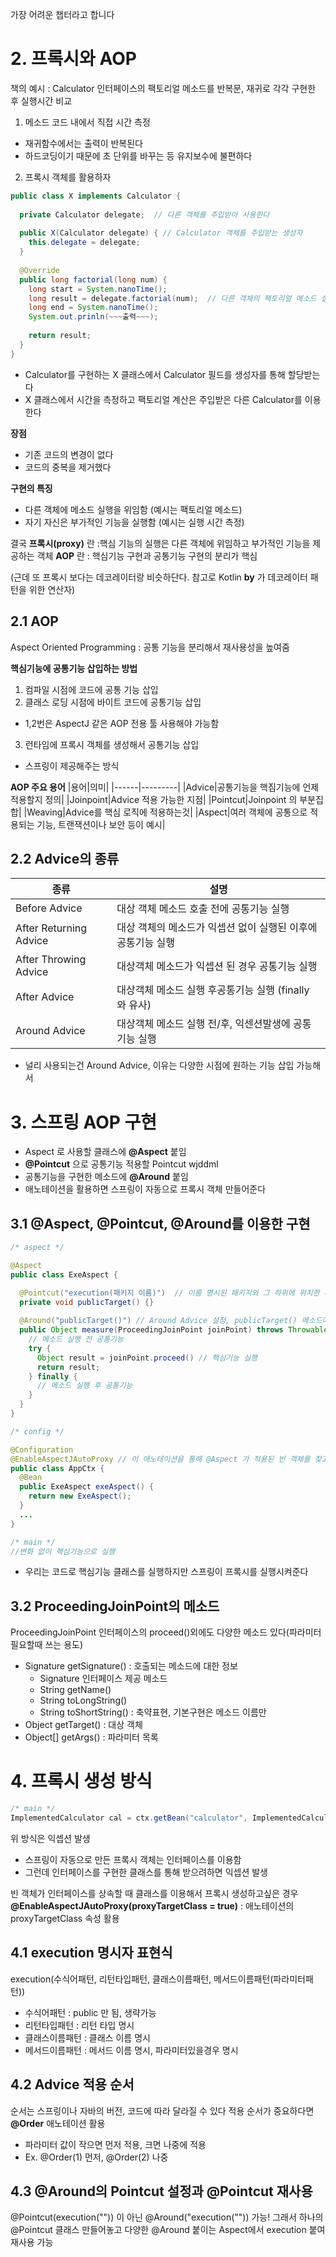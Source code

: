 가장 어려운 챕터라고 합니다

# 2. 프록시와 AOP

책의 예시 : Calculator 인터페이스의 팩토리얼 메소드를 반복문, 재귀로 각각 구현한 후 실행시간 비교
1. 메소드 코드 내에서 직접 시간 측정 
  - 재귀함수에서는 출력이 반복된다
  - 하드코딩이기 때문에 초 단위를 바꾸는 등 유지보수에 불편하다
2. 프록시 객체를 활용하자

```java
public class X implements Calculator {
  
  private Calculator delegate;  // 다른 객체를 주입받아 사용한다
  
  public X(Calculator delegate) { // Calculator 객체를 주입받는 생성자
    this.delegate = delegate;
  }
  
  @Override
  public long factorial(long num) {
    long start = System.nanoTime();
    long result = delegate.factorial(num);  // 다른 객체의 팩토리얼 메소드 실행
    long end = System.nanoTime();
    System.out.prinln(~~~출력~~~);
    
    return result;
  }
}
```
  - Calculator를 구현하는 X 클래스에서 Calculator 필드를 생성자를 통해 할당받는다
  - X 클래스에서 시간을 측정하고 팩토리얼 계산은 주입받은 다른 Calculator를 이용한다
  
  **장점**
  - 기존 코드의 변경이 없다
  - 코드의 중복을 제거했다
  
  **구현의 특징**
  - 다른 객체에 메소드 실행을 위임함 (예시는 팩토리얼 메소드)
  - 자기 자신은 부가적인 기능을 실행함 (예시는 실행 시간 측정)
  
  결국 **프록시(proxy)** 란 :핵심 기능의 실행은 다른 객체에 위임하고 부가적인 기능을 제공하는 객체 
  **AOP** 란 : 핵심기능 구현과 공통기능 구현의 분리가 핵심 
  
  (근데 또 프록시 보다는 데코레이터랑 비슷하단다. 참고로 Kotlin **by** 가 데코레이터 패턴을 위한 연산자)
  
  ## 2.1 AOP
  Aspect Oriented Programming : 공통 기능을 분리해서 재사용성을 높여줌
  
  **핵심기능에 공통기능 삽입하는 방법**
  1. 컴파일 시점에 코드에 공통 기능 삽입
  2. 클래스 로딩 시점에 바이트 코드에 공통기능 삽입
  - 1,2번은 AspectJ 같은 AOP 전용 툴 사용해야 가능함
  3. 런타임에 프록시 객체를 생성해서 공통기능 삽입
  - 스프링이 제공해주는 방식
  
  **AOP 주요 용어**
  |용어|의미|
|------|---------|
|Advice|공통기능을 핵짐기능에 언제 적용할지 정의|
|Joinpoint|Advice 적용 가능한 지점|
|Pointcut|Joinpoint 의 부분집합|
|Weaving|Advice를 핵심 로직에 적용하는것| 
|Aspect|여러 객체에 공통으로 적용되는 기능, 트랜잭션이나 보안 등이 예시|

## 2.2 Advice의 종류
  |종류|설명|
|------|---------|
|Before Advice|대상 객체 메소드 호출 전에 공통기능 실행|
|After Returning Advice|대상 객체의 메소드가 익셉션 없이 실행된 이후에 공통기능 실행|
|After Throwing Advice|대상객체 메소드가 익셉션 된 경우 공통기능 실행|
|After Advice|대상객체 메소드 실행 후공통기능 실행 (finally 와 유사)| 
|Around Advice|대상객체 메소드 실행 전/후, 익센션발생에 공통기능 실행|

- 널리 사용되는건 Around Advice, 이유는 다양한 시점에 원하는 기능 삽입 가능해서

# 3. 스프링 AOP 구현

- Aspect 로 사용할 클래스에 **@Aspect** 붙임
- **@Pointcut** 으로 공통기능 적용할 Pointcut wjddml
- 공통기능을 구현한 메소드에 **@Around** 붙임
- 애노테이션을 활용하면 스프링이 자동으로 프록시 객체 만들어준다

## 3.1 @Aspect, @Pointcut, @Around를 이용한 구현
```java
/* aspect */

@Aspect
public class ExeAspect {

  @Pointcut("execution(패키지 이름)")  // 이름 명시된 패키지와 그 하위에 위치한 타입의 Public 메소드를 Pointcut 으로 설정
  private void publicTarget() {}
  
  @Around("publicTarget()") // Around Advice 설정, publicTarget() 메소드에 정의한 Pointcut에 공통기능 적용
  public Object measure(ProceedingJoinPoint joinPoint) throws Throwable {
    // 메소드 실행 전 공통기능
    try {
      Object result = joinPoint.proceed() // 핵심기능 실행
      return result;
    } finally {
      // 메소드 실행 후 공통기능
    }
  }
}
```
```java
/* config */

@Configuration
@EnableAspectJAutoProxy // 이 애노테이션을 통해 @Aspect 가 적용된 빈 객체를 찾고 @Pointcut, @Around 설정 적용
public class AppCtx {
  @Bean
  public ExeAspect exeAspect() {
    return new ExeAspect();
  }
  ...
}
```
```java
/* main */
//변화 없이 핵심기능으로 실행
```
- 우리는 코드로 핵심기능 클래스를 실행하지만 스프링이 프록시를 실행시켜준다

## 3.2 ProceedingJoinPoint의 메소드
ProceedingJoinPoint 인터페이스의 proceed()외에도 다양한 메소드 있다(파라미터 필요할때 쓰는 용도)
- Signature getSignature() : 호출되는 메소드에 대한 정보
  - Signature 인터페이스 제공 메소드
  - String getName()
  - String toLongString()
  - String toShortString() : 축약표현, 기본구현은 메소드 이름만 
- Object getTarget() : 대상 객체
- Object[] getArgs() : 파라미터 목록

# 4. 프록시 생성 방식
```java
/* main */
ImplementedCalculator cal = ctx.getBean("calculator", ImplementedCalculator.class); //getBean()의 두번쨰파라미터로 인터페이스 대신 인터페이스 구현한 클래스 넣음
```
위 방식은 익셉션 발생
- 스프링이 자동으로 만든 프록시 객체는 인터페이스를 이용함
- 그런데 인터페이스를 구현한 클래스를 통해 받으려하면 익셉션 발생

빈 객체가 인터페이스를 상속할 때 클래스를 이용해서 프록시 생성하고싶은 경우 
**@EnableAspectJAutoProxy(proxyTargetClass = true)**  : 애노테이션의 proxyTargetClass 속성 활용

## 4.1 execution 명시자 표현식
execution(수식어패턴, 리턴타입패턴, 클래스이름패턴, 메서드이름패턴(파라미터패턴))
- 수식어패턴 : public 만 됨, 생략가능
- 리턴타입패턴 : 리턴 타입 명시
- 클래스이름패턴 : 클래스 이름 명시
- 메서드이름패턴 : 메서드 이름 명시, 파라미터있을경우 명시

## 4.2 Advice 적용 순서

순서는 스프링이나 자바의 버전, 코드에 따라 달라질 수 있다
적용 순서가 중요하다면 **@Order** 애노테이션 활용
- 파라미터 값이 작으면 먼저 적용, 크면 나중에 적용
- Ex. @Order(1) 먼저, @Order(2) 나중

## 4.3 @Around의 Pointcut 설정과 @Pointcut 재사용

@Pointcut(execution("")) 이 아닌 @Around("execution("")) 가능!
그래서 하나의 @Pointcut 클래스 만들어놓고 다양한 @Around 붙이는 Aspect에서 execution 붙여 재사용 가능

